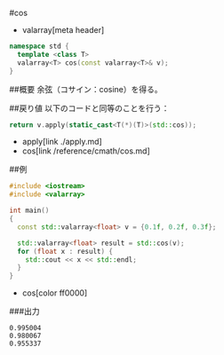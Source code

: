 #cos
* valarray[meta header]

```cpp
namespace std {
  template <class T>
  valarray<T> cos(const valarray<T>& v);
}
```

##概要
余弦（コサイン：cosine）を得る。


##戻り値
以下のコードと同等のことを行う：

```cpp
return v.apply(static_cast<T(*)(T)>(std::cos));
```
* apply[link ./apply.md]
* cos[link /reference/cmath/cos.md]


##例
```cpp
#include <iostream>
#include <valarray>

int main()
{
  const std::valarray<float> v = {0.1f, 0.2f, 0.3f};

  std::valarray<float> result = std::cos(v);
  for (float x : result) {
    std::cout << x << std::endl;
  }
}
```
* cos[color ff0000]

###出力
```
0.995004
0.980067
0.955337
```


